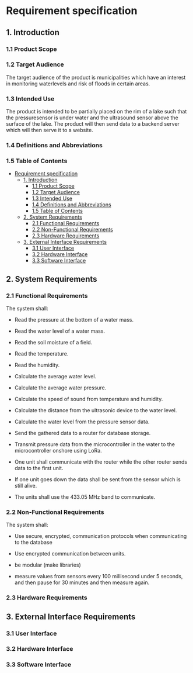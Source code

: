 # Requirement specification

## 1. Introduction

### 1.1 Product Scope

### 1.2 Target Audience

The target audience of the product is municipalities which have an interest in monitoring waterlevels and risk of floods in certain areas.  

### 1.3 Intended Use

The product is intended to be partially placed on the rim of a lake such that the pressuresensor is under water and the ultrasound sensor above the surface of the lake. The product will then send data to a backend server which will then serve it to a website.  

### 1.4 Definitions and Abbreviations

### 1.5 Table of Contents

- [Requirement specification](#requirement-specification)
  - [1. Introduction](#1-introduction)
    - [1.1 Product Scope](#11-product-scope)
    - [1.2 Target Audience](#12-target-audience)
    - [1.3 Intended Use](#13-intended-use)
    - [1.4 Definitions and Abbreviations](#14-definitions-and-abbreviations)
    - [1.5 Table of Contents](#15-table-of-contents)
  - [2. System Requirements](#2-system-requirements)
    - [2.1 Functional Requirements](#21-functional-requirements)
    - [2.2 Non-Functional Requirements](#22-non-functional-requirements)
    - [2.3 Hardware Requirements](#23-hardware-requirements)
  - [3. External Interface Requirements](#3-external-interface-requirements)
    - [3.1 User Interface](#31-user-interface)
    - [3.2 Hardware Interface](#32-hardware-interface)
    - [3.3 Software Interface](#33-software-interface)

## 2. System Requirements

### 2.1 Functional Requirements
The system shall:

- Read the pressure at the bottom of a water mass.

- Read the water level of a water mass.

- Read the soil moisture of a field.

- Read the temperature.

- Read the humidity.

- Calculate the average water level.

- Calculate the average water pressure.

- Calculate the speed of sound from temperature and humidity.

- Calculate the distance from the ultrasonic device to the water level.

- Calculate the water level from the pressure sensor data.

- Send the gathered data to a router for database storage.

- Transmit pressure data from the microcontroller in the water to the microcontroller onshore using LoRa.

- One unit shall communicate with the router while the other router sends data to the first unit.

- If one unit goes down the data shall be sent from the sensor which is still alive.

- The units shall use the 433.05 MHz band to communicate.


### 2.2 Non-Functional Requirements

The system shall: 

-  Use secure, encrypted, communication protocols when communicating to the database

- Use encrypted communication between units.

- be modular (make libraries)
 
- measure values from sensors every 100 millisecond under 5 seconds, and then pause for 30 minutes and then measure again. 

### 2.3 Hardware Requirements

## 3. External Interface Requirements

### 3.1 User Interface

### 3.2 Hardware Interface

### 3.3 Software Interface
